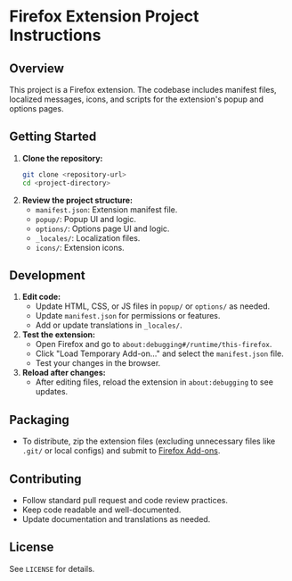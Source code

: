 # Firefox Extension Project Instructions

## Overview
This project is a Firefox extension. The codebase includes manifest files, localized messages, icons, and scripts for the extension's popup and options pages.

## Getting Started
1. **Clone the repository:**
   ```sh
   git clone <repository-url>
   cd <project-directory>
   ```
2. **Review the project structure:**
   - `manifest.json`: Extension manifest file.
   - `popup/`: Popup UI and logic.
   - `options/`: Options page UI and logic.
   - `_locales/`: Localization files.
   - `icons/`: Extension icons.

## Development
1. **Edit code:**
   - Update HTML, CSS, or JS files in `popup/` or `options/` as needed.
   - Update `manifest.json` for permissions or features.
   - Add or update translations in `_locales/`.
2. **Test the extension:**
   - Open Firefox and go to `about:debugging#/runtime/this-firefox`.
   - Click "Load Temporary Add-on..." and select the `manifest.json` file.
   - Test your changes in the browser.
3. **Reload after changes:**
   - After editing files, reload the extension in `about:debugging` to see updates.

## Packaging
- To distribute, zip the extension files (excluding unnecessary files like `.git/` or local configs) and submit to [Firefox Add-ons](https://addons.mozilla.org/).

## Contributing
- Follow standard pull request and code review practices.
- Keep code readable and well-documented.
- Update documentation and translations as needed.

## License
See `LICENSE` for details.

